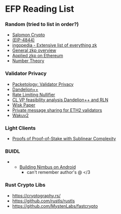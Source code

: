 # EFP Reading List

### Random (tried to list in order?)
- [Salomon Crypto](https://twitter.com/SalomonCrypto/)
- [(EIP-4844)](https://ethresear.ch/t/arithmetic-hash-based-alternatives-to-kzg-for-proto-danksharding-eip-4844/)
- [ingopedia - Extensive list of everything zk](https://github.com/ingonyama-zk/ingopedia)
- [General zkp overview](https://zkp.science/)
- [Applied zkp on Ethereum](https://appliedzkp.org/)
- [Number Theory](https://explained-from-first-principles.com/number-theory/)


### Validator Privacy
- [Packetology: Validator Privacy](https://ethresear.ch/t/packetology-validator-privacy/7547)
- [Dandelion++](https://arxiv.org/pdf/1805.11060.pdf)
- [Rate Limiting Nullifier](https://medium.com/privacy-scaling-explorations/rate-limiting-nullifier-a-spam-protection-mechanism-for-anonymous-environments-bbe4006a57d)
- [CL VP feasibility analysis Dandelion++ and RLN](https://www.notion.so/Ethereum-consensus-layer-validator-privacy-and-feasibility-analysis-using-Dandelion-and-RLN-4674432febdc43979a67f043961442e6)
- [Wisk Paper](https://ethresear.ch/t/whisk-a-practical-shuffle-based-ssle-protocol-for-ethereum/11763)
- [Private message sharing for ETH2 validators](https://ethresear.ch/t/private-message-sharing-for-eth2-validators/10664)
- [Wakuv2](https://rfc.vac.dev/spec/17/)

### Light Clients
- [Proofs of Proof-of-Stake with Sublinear Complexity](https://arxiv.org/abs/2209.08673)

### BUIDL
- - [Building Nimbus on Android](https://our.status.im/building-nimbus-on-android/)
	- can't remember author's @ </3

### Rust Crypto Libs
- https://cryptography.rs/
- https://github.com/rustls/rustls
- https://github.com/MystenLabs/fastcrypto